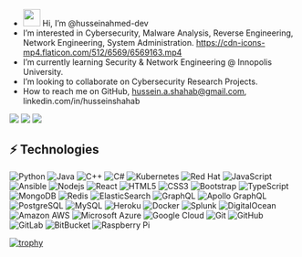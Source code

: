 


- <img src="https://cdn-icons-png.flaticon.com/512/2716/2716612.png" width="30" height="30"> Hi, I’m @husseinahmed-dev
- I’m interested in Cybersecurity, Malware Analysis, Reverse Engineering, Network Engineering, System Administration. https://cdn-icons-mp4.flaticon.com/512/6569/6569163.mp4
- I’m currently learning Security & Network Engineering @ Innopolis University.
- I’m looking to collaborate on Cybersecurity Research Projects.
- How to reach me on GitHub, hussein.a.shahab@gmail.com, linkedin.com/in/husseinshahab

<!---
husseinahmed-dev/husseinahmed-dev is a ✨ special ✨ repository because its `README.md` (this file) appears on your GitHub profile.
You can click the Preview link to take a look at your changes.
--->
![](https://thumbs.gfycat.com/BoringGraveAmericanbobtail-max-1mb.gif)
![](https://github.com/husseinahmed-dev/husseinahmed-dev.github.io/blob/master/ezgif.com-gif-maker.gif?raw=true)
![](https://github.com/husseinahmed-dev/husseinahmed-dev.github.io/blob/master/ezgif.com-gif-maker%20(4).gif?raw=true)

## ⚡ Technologies
![Python](https://img.shields.io/badge/-Python-black?style=flat-square&logo=Python)
![Java](https://img.shields.io/badge/-java-E34A86?style=flat-square&logo=java)
![C++](https://img.shields.io/badge/-C++-00599C?style=flat-square&logo=c)
![C#](https://img.shields.io/badge/c%23-%23239120.svg?style=flat-square&logo=c-sharp)
![Kubernetes](https://img.shields.io/badge/kubernetes-%23326ce5.svg?style=flat-square&logo=kubernetes&logoColor=white)
![Red Hat](https://img.shields.io/badge/Red%20Hat-EE0000?style=flat-square&logo=redhat&logoColor=white)
![JavaScript](https://img.shields.io/badge/-JavaScript-black?style=flat-square&logo=javascript)
![Ansible](https://img.shields.io/badge/ansible-%231A1918.svg?style=flat-square&logo=ansible&logoColor=white)
![Nodejs](https://img.shields.io/badge/-Nodejs-black?style=flat-square&logo=Node.js)
![React](https://img.shields.io/badge/-React-black?style=flat-square&logo=react)
![HTML5](https://img.shields.io/badge/-HTML5-E34F26?style=flat-square&logo=html5&logoColor=white)
![CSS3](https://img.shields.io/badge/-CSS3-1572B6?style=flat-square&logo=css3)
![Bootstrap](https://img.shields.io/badge/-Bootstrap-563D7C?style=flat-square&logo=bootstrap)
![TypeScript](https://img.shields.io/badge/-TypeScript-007ACC?style=flat-square&logo=typescript)
![MongoDB](https://img.shields.io/badge/-MongoDB-black?style=flat-square&logo=mongodb)
![Redis](https://img.shields.io/badge/-Redis-black?style=flat-square&logo=Redis)
![ElasticSearch](https://img.shields.io/badge/-ElasticSearch-005571?style=flat-square&logo=elasticsearch)
![GraphQL](https://img.shields.io/badge/-GraphQL-E10098?style=flat-square&logo=graphql)
![Apollo GraphQL](https://img.shields.io/badge/-Apollo%20GraphQL-311C87?style=flat-square&logo=apollo-graphql)
![PostgreSQL](https://img.shields.io/badge/-PostgreSQL-336791?style=flat-square&logo=postgresql)
![MySQL](https://img.shields.io/badge/-MySQL-black?style=flat-square&logo=mysql)
![Heroku](https://img.shields.io/badge/-Heroku-430098?style=flat-square&logo=heroku)
![Docker](https://img.shields.io/badge/-Docker-black?style=flat-square&logo=docker)
![Splunk](https://img.shields.io/badge/splunk-%23000000.svg?style=flat-square&logo=splunk&logoColor=white)
![DigitalOcean](https://img.shields.io/badge/-Digital%20Ocean-darkblue?style=flat-square&logo=digitalocean)
![Amazon AWS](https://img.shields.io/badge/Amazon%20AWS-232F3E?style=flat-square&logo=amazon-aws)
![Microsoft Azure](https://img.shields.io/badge/Microsoft%20Azure-232F7E?style=flat-square&logo=microsoft-azure)
![Google Cloud](https://img.shields.io/badge/Google%20Cloud-black?style=flat-square&logo=google-cloud)
![Git](https://img.shields.io/badge/-Git-black?style=flat-square&logo=git)
![GitHub](https://img.shields.io/badge/-GitHub-181717?style=flat-square&logo=github)
![GitLab](https://img.shields.io/badge/-GitLab-FCA121?style=flat-square&logo=gitlab)
![BitBucket](https://img.shields.io/badge/-BitBucket-darkblue?style=flat-square&logo=bitbucket)
![Raspberry Pi](https://img.shields.io/badge/-Raspberry%20Pi-C51A4A?style=flat-square&logo=Raspberry-Pi)

[![trophy](https://github-profile-trophy.vercel.app/?username=husseinahmed-dev&theme=matrix)](https://github.com/ryo-ma/github-profile-trophy)

